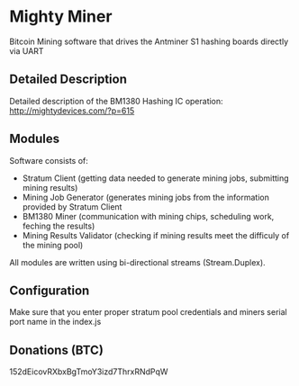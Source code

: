Mighty Miner
===========================
Bitcoin Mining software that drives the Antminer S1 hashing boards directly via UART

Detailed Description
-------------------------
Detailed description of the BM1380 Hashing IC operation: http://mightydevices.com/?p=615

Modules
-------------------------

Software consists of:
* Stratum Client (getting data needed to generate mining jobs, submitting mining results)
* Mining Job Generator (generates mining jobs from the information provided by Stratum Client
* BM1380 Miner (communication with mining chips, scheduling work, feching the results)
* Mining Results Validator (checking if mining results meet the difficuly of the mining pool)

All modules are written using bi-directional streams (Stream.Duplex).

Configuration
-------------------------
Make sure that you enter proper stratum pool credentials and miners serial port name in the index.js

Donations (BTC)
-------------------------
152dEicovRXbxBgTmoY3izd7ThrxRNdPqW
